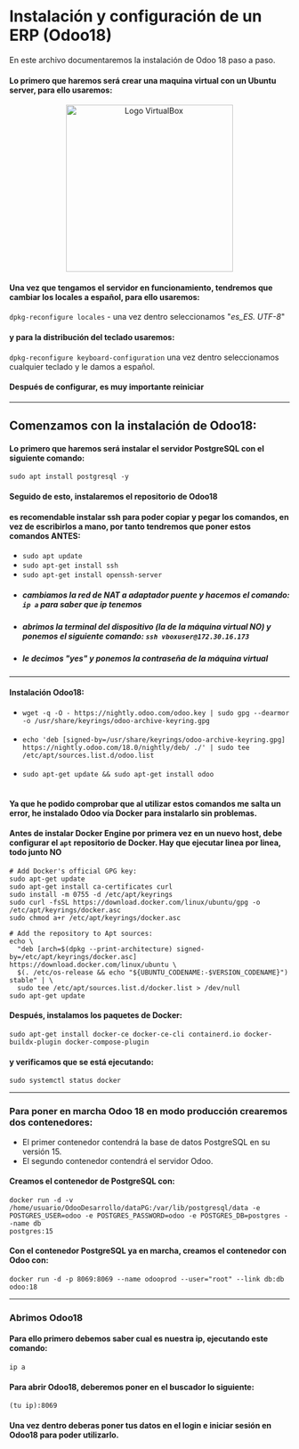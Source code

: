 # Instalación y configuración de un ERP (Odoo18)
En este archivo documentaremos la instalación de Odoo 18 paso a paso.

#### Lo primero que haremos será crear una maquina virtual con un Ubuntu server, para ello usaremos:
<p align="center">
  <img src="https://cdn.freebiesupply.com/logos/large/2x/virtualbox-logo-png-transparent.png" alt="Logo VirtualBox" width="300"/>
</p>

#### Una vez que tengamos el servidor en funcionamiento, tendremos que cambiar los locales a español, para ello usaremos:
`dpkg-reconfigure locales` - una vez dentro seleccionamos "*es_ES. UTF-8*"
#### y para la distribución del teclado usaremos:
`dpkg-reconfigure keyboard-configuration` una vez dentro seleccionamos cualquier teclado y le damos a español.
#### Después de configurar, es muy  importante reiniciar

---
## Comenzamos con la instalación de Odoo18:
#### Lo primero que haremos será instalar el servidor PostgreSQL con el siguiente comando:
`sudo apt install postgresql -y`
#### Seguido de esto, instalaremos el repositorio de Odoo18 
#### es recomendable instalar ssh para poder copiar y pegar los comandos, en vez de escribirlos a mano, por tanto tendremos que poner estos comandos ANTES:
- `sudo apt update`
- `sudo apt-get install ssh`
- `sudo apt-get install openssh-server`
- ##### cambiamos la red de NAT a adaptador puente y hacemos el comando: `ip a` para saber que ip tenemos
- ##### abrimos la terminal del dispositivo (la de la máquina virtual NO) y ponemos el siguiente comando: `ssh vboxuser@172.30.16.173`
- ##### le decimos "yes" y ponemos la contraseña de la *máquina virtual*
---
#### Instalación Odoo18:
- `wget -q -O - https://nightly.odoo.com/odoo.key | sudo gpg --dearmor -o /usr/share/keyrings/odoo-archive-keyring.gpg` <br><br>
- `echo 'deb [signed-by=/usr/share/keyrings/odoo-archive-keyring.gpg] https://nightly.odoo.com/18.0/nightly/deb/ ./' | sudo tee /etc/apt/sources.list.d/odoo.list` <br><br>
- `sudo apt-get update && sudo apt-get install odoo` <br><br>
#### Ya que he podido comprobar que al utilizar estos comandos me salta un error, he instalado Odoo vía Docker para instalarlo sin problemas.
#### Antes de instalar Docker Engine por primera vez en un nuevo host, debe configurar el `apt` repositorio de Docker. Hay que ejecutar linea por linea, todo junto **NO**
```
# Add Docker's official GPG key:
sudo apt-get update
sudo apt-get install ca-certificates curl
sudo install -m 0755 -d /etc/apt/keyrings
sudo curl -fsSL https://download.docker.com/linux/ubuntu/gpg -o /etc/apt/keyrings/docker.asc
sudo chmod a+r /etc/apt/keyrings/docker.asc

# Add the repository to Apt sources:
echo \
  "deb [arch=$(dpkg --print-architecture) signed-by=/etc/apt/keyrings/docker.asc] https://download.docker.com/linux/ubuntu \
  $(. /etc/os-release && echo "${UBUNTU_CODENAME:-$VERSION_CODENAME}") stable" | \
  sudo tee /etc/apt/sources.list.d/docker.list > /dev/null
sudo apt-get update
```
#### Después, instalamos los paquetes de Docker:
`sudo apt-get install docker-ce docker-ce-cli containerd.io docker-buildx-plugin docker-compose-plugin`
#### y verificamos que se está ejecutando:
`sudo systemctl status docker`

---
### Para poner en marcha Odoo 18 en modo producción crearemos dos contenedores:
- El primer contenedor contendrá la base de datos PostgreSQL en su versión 15.
- El segundo contenedor contendrá el servidor Odoo.
#### Creamos el contenedor de PostgreSQL con:
```
docker run -d -v /home/usuario/OdooDesarrollo/dataPG:/var/lib/postgresql/data -e
POSTGRES_USER=odoo -e POSTGRES_PASSWORD=odoo -e POSTGRES_DB=postgres --name db
postgres:15
```
#### Con el contenedor PostgreSQL ya en marcha, creamos el contenedor con Odoo con:
`docker run -d -p 8069:8069 --name odooprod --user="root" --link db:db odoo:18`

---
### Abrimos Odoo18
#### Para ello primero debemos saber cual es nuestra **ip**, ejecutando este comando: 
`ip a`
#### Para abrir Odoo18, deberemos poner en el buscador lo siguiente:
`(tu ip):8069`
#### Una vez dentro deberas poner tus datos en el login e iniciar sesión en Odoo18 para poder utilizarlo.
